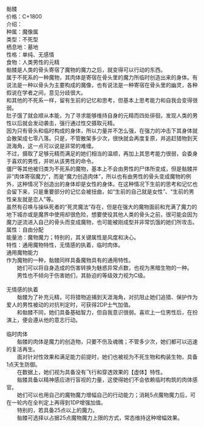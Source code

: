 <title>骷髅</title>
<meta name="GENERATOR" content="WinCHM">
<meta http-equiv="Content-Type" content="text/html; charset=gb2312">
<br>骷髅
<br>价格：C+1800
<br>介绍：
<br>种属：魔像属
<br>类型：不死型
<br>栖息地：墓地
<br>性格：单纯、无感情
<br>食物：人类男性的元精
<br>    骷髅是人类的骨头寄宿了魔物的魔力之后，就变得可以行动的东西。
<br>    属于不死系的一种魔物，其肉体是寄宿在骨头里的魔力所临时创造出来的身体。有说法是一种以骨头为主要构成的魔像，也有说法是一种寄宿在骨头里的幽灵，各种假说在学者之间，意见分歧很大。
<br>    和其他的不死系一样，留有生前的记忆和思考，但基本上思考能力和自我会变得很弱。
<br>    肚子饿了就会顺从本能，为了寻求能够维持自身的元精而四处徘徊，发现人类的男性以后就会发动袭击，强行通过性交摄取元精。
<br>    因为只有骨头和临时构成的身体，所以力量并不怎么强，在强力的冲击下其身体就会散架成七零八落。只是，不管散架多少次，很快就会再度复原，并追赶猎物到天涯海角，这一点可以说是非常的难缠。
<br>    不过，摄取了足够元精而满足的她们相当的温顺，再加上其思考能力很弱，会委身于喜欢的男性，并听从该男性的命令。
<br>    僵尸等其他被归类为不死系的魔物，基本上不会由男性的尸体所变成，但是骷髅并非“肉体寄宿魔力”，而是“魔力创造肉体”，所以也有由男性的骨头变成魔物的例外，这种情况下创造出的身体却是女性的身体。在这种情况下生前的思考和记忆也会留下来，只是重要部分的记忆会被扭曲，如“生前的自己就是女性”、“生前的男性亲友就是恋人”等。
<br>    虽然有召唤与操纵死者的“死灵魔法”存在，但是在强大的魔物面前和充满了魔力的地下城亦或是魔界中使用却很危险，想要使役其他人类的骨头之前，很可能会因为魔力逆流进入自己的骨头而变成魔物，也可能被刚成型并非常饥饿的她们所攻击。
<br>属性：自由分配
<br>能量池：魔物魔力；特别的，其关键属性是风度和决心。
<br>特性：通用魔物特性，无情感的执着，临时肉体。
<br>通用魔物能力
<br>    作为魔物的一种，骷髅同样具备魔物具有的通用特性。
<br>　　她们可以将自身造成的伤害转换为魅惑异常点数，也视为黑暗生物的一种。
<br>　　男性也不倾向于伤害她们，其胁迫的等级效力视为C级。
<br>
<br>无情感的执着
<br>　　骷髅为了补充元精，可将猎物追捕到天涯海角，对抗阻止她们追猎、保护作为爱人的男性被动的对抗判定时，可获得2DP士气加值。
<br>　　和骷髅不同，她们具备基础智力，但自我意识很弱。喜欢上一位男性后，在扮演上，便会遵从他的意志行动。
<br>
<br>临时肉体
<br>　　骷髅的肉体是魔力的创造物，只要不伤及魂魄；不管多少次，她们都可以迅速的复活再生。
<br>　　面对针对性效果和满足能力前提时，她们也被视为不死生物和构装生物，具备1点天生防御。
<br>　　在数据上，她们视为具备没有飞行和穿透效果的【虚体】特性。
<br>　　骷髅具备以精神感应进行盲视的力量，这使得她们不会依赖临时构筑的肉体感官。
<br>　　她们可以也用自己的魔物魔力增幅自己的行动能力；消耗5点魔物魔力后，可在一轮内在全判定上再得到1DP增强加值。
<br>　　特别的，若具备25点以上的魔力。
<br>　　骷髅可选择以占据25点魔物魔力上限的方式，常态维持这种增幅效果。
<br>